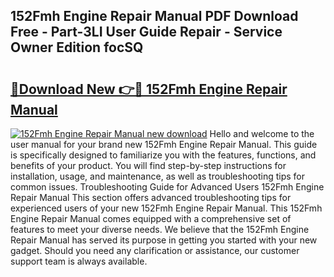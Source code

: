 ## 152Fmh Engine Repair Manual PDF Download Free - Part-3LI User Guide Repair - Service Owner Edition focSQ

# <h2><a href="http://bc39097.oget.top/?id=152Fmh+Engine+Repair+Manual">🔗Download New 👉🔴 152Fmh Engine Repair Manual</a></h2>

[![152Fmh Engine Repair Manual new download](https://i.imgur.com/5g1atiW.png)](http://bc39097.oget.top/?id=152Fmh+Engine+Repair+Manual)
Hello and welcome to the user manual for your brand new 152Fmh Engine Repair Manual. This guide is specifically designed to familiarize you with the features, functions, and benefits of your product. You will find step-by-step instructions for installation, usage, and maintenance, as well as troubleshooting tips for common issues. Troubleshooting Guide for Advanced Users 152Fmh Engine Repair Manual This section offers advanced troubleshooting tips for experienced users of your new 152Fmh Engine Repair Manual. This 152Fmh Engine Repair Manual comes equipped with a comprehensive set of features to meet your diverse needs. We believe that the 152Fmh Engine Repair Manual has served its purpose in getting you started with your new gadget. Should you need any clarification or assistance, our customer support team is always available.
